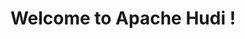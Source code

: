---
layout: home
permalink: /
title: Welcome to Apache Hudi !
excerpt: >
  Apache Hudi ingests & manages storage of large analytical datasets over DFS (HDFS or cloud stores).<br />
  <small><a href="https://github.com/apache/incubator-hudi/releases/tag/release-0.5.0-incubating" target="_blank">Latest release 0.5.0-incubating</a></small>
power_items:
  - img_path: /assets/images/powers/aws.jpg
  - img_path: /assets/images/powers/emis.jpg
  - img_path: /assets/images/powers/uber.png
  - img_path: /assets/images/powers/yield.png
  - img_path: /assets/images/powers/qq.png
  - img_path: /assets/images/powers/tongcheng.png
  - img_path: /assets/images/powers/alibaba.png
  - img_path: /assets/images/powers/yotpo.png
  - img_path: /assets/images/powers/kyligence.png
  - img_path: /assets/images/powers/tathastu.png
  - img_path: /assets/images/powers/shunfeng.png
  - img_path: /assets/images/powers/lingyue.png
---